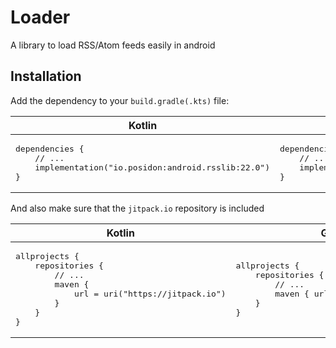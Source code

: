 # Loader
A library to load RSS/Atom feeds easily in android

## Installation
Add the dependency to your `build.gradle(.kts)` file:
<table>
  <thead>
    <tr>
      <th>Kotlin</th>
      <th>Groovy</th>
    </tr>
  </thead>
  <tr>
    <td>
<pre lang="kotlin">dependencies {
    // ...
    implementation("io.posidon:android.rsslib:22.0")
}</pre>
    </td>
    <td>
<pre lang="groovy">dependencies {
    // ...
    implementation 'io.posidon:android.rsslib:22.0'
}</pre>
    </td>
  </tr>
</table>

And also make sure that the `jitpack.io` repository is included
<table>
  <thead>
    <tr>
      <th>Kotlin</th>
      <th>Groovy</th>
    </tr>
  </thead>
  <tr>
    <td>
<pre lang="kotlin">allprojects {
    repositories {
        // ...
        maven {
            url = uri("https://jitpack.io")
        }
    }
}</pre>
    </td>
    <td>
<pre lang="groovy">allprojects {
    repositories {
        // ...
        maven { url 'https://jitpack.io' }
    }
}</pre>
    </td>
  </tr>
</table>
